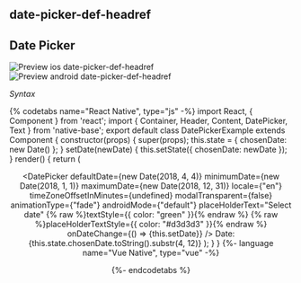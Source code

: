## date-picker-def-headref
## Date Picker

![Preview ios date-picker-def-headref](https://raw.githubusercontent.com/GeekyAnts/NativeBase-KitchenSink/v2.6.1/screenshots/ios/date-picker.gif)
![Preview android date-picker-def-headref](https://raw.githubusercontent.com/GeekyAnts/NativeBase-KitchenSink/v2.6.1/screenshots/android/date-picker.gif)

*Syntax*

{% codetabs name="React Native", type="js" -%}
import React, { Component } from 'react';
import { Container, Header, Content, DatePicker, Text } from 'native-base';
export default class DatePickerExample extends Component {
  constructor(props) {
    super(props);
    this.state = { chosenDate: new Date() };
  }
  setDate(newDate) {
    this.setState({ chosenDate: newDate });
  }
  render() {
    return (
      <Container>
        <Header />
        <Content>
          <DatePicker
            defaultDate={new Date(2018, 4, 4)}
            minimumDate={new Date(2018, 1, 1)}
            maximumDate={new Date(2018, 12, 31)}
            locale={"en"}
            timeZoneOffsetInMinutes={undefined}
            modalTransparent={false}
            animationType={"fade"}
            androidMode={"default"}
            placeHolderText="Select date"
            {% raw %}textStyle={{ color: "green" }}{% endraw %}
            {% raw %}placeHolderTextStyle={{ color: "#d3d3d3" }}{% endraw %}
            onDateChange={() => {this.setDate}}
            />
            <Text>
              Date: {this.state.chosenDate.toString().substr(4, 12)}
            </Text>
        </Content>
      </Container>
    );
  }
}
{%- language name="Vue Native", type="vue" -%}
<template>
  <nb-container>
    <nb-header />
    <nb-content>
      <nb-date-picker
        :defaultDate="defaultDate"
        :minimumDate="minimumDate"
        :maximumDate="maximumDate"
        :modalTransparent="false"
        animationType="fade"
        androidMode="default"
        placeHolderText="Select date"
        :textStyle="{ color: 'green' }"
        :placeHolderTextStyle="{ color: '#d3d3d3' }"
        :onDateChange="setDate"
      />
      <nb-text>
        {% raw %}Date: {{chosenDate.toString().substr(4, 12)}}{% endraw %}
      </nb-text>
    </nb-content>
  </nb-container>
</template>
<script>
import React from "react";
export default {
  data: function() {
    return {
      defaultDate: new Date('2018-06-04'),
      minimumDate: new Date('2018-01-01'),
      maximumDate: new Date('2018-12-31'),
      chosenDate:  new Date()
    };
  },
  methods: {
    setDate: function(newDate) {
      this.chosenDate = newDate;
    }
  }
};
</script>
{%- endcodetabs %}
<br />
